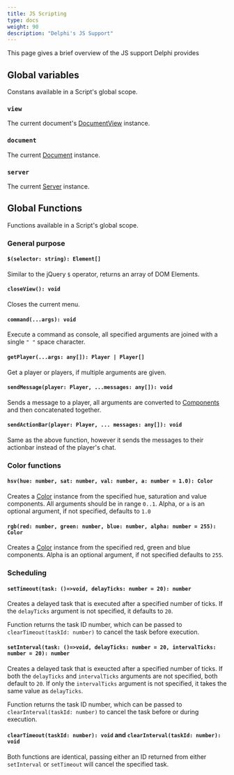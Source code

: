 ```yaml
---
title: JS Scripting
type: docs
weight: 90
description: "Delphi's JS Support"
---
```


This page gives a brief overview of the JS support Delphi provides

## Global variables
Constans available in a Script's global scope.

### `view`
The current document's [DocumentView](/menus/javadoc/0.4.3/com/juliewoolie/delphi/DocumentView.html) instance.

### `document`
The current [Document](/menus/javadoc/0.4.3/com/juliewoolie/dom/Document.html) instance.

### `server`
The current [Server](https://jd.papermc.io/paper/1.21.8/org/bukkit/Server.html) instance.

## Global Functions
Functions available in a Script's global scope.

### General purpose

#### `$(selector: string): Element[]`
Similar to the jQuery `$` operator, returns an array of DOM Elements.

#### `closeView(): void`
Closes the current menu.

#### `command(...args): void`
Execute a command as console, all specified arguments are joined with a single `" "` space character.

#### `getPlayer(...args: any[]): Player | Player[]`
Get a player or players, if multiple arguments are given.

#### `sendMessage(player: Player, ...messages: any[]): void`
Sends a message to a player, all arguments are converted to [Components](https://jd.advntr.dev/api/4.24.0/net/kyori/adventure/text/Component.html) 
and then concatenated together.

#### `sendActionBar(player: Player, ... messages: any[]): void`
Same as the above function, however it sends the messages to their 
actionbar instead of the player's chat.

### Color functions

#### `hsv(hue: number, sat: number, val: number, a: number = 1.0): Color`
Creates a [Color](/menus/javadoc/0.6.0/com/juliewoolie/dom/style/Color.html) instance 
from the specified hue, saturation and value components. All arguments should be in 
range `0..1`. Alpha, or `a` is an optional argument, if not specified, defaults to `1.0`

#### `rgb(red: number, green: number, blue: number, alpha: number = 255): Color`
Creates a [Color](/menus/javadoc/0.6.0/com/juliewoolie/dom/style/Color.html) instance 
from the specified red, green and blue components. Alpha is an optional argument, 
if not specified defaults to `255`.

### Scheduling

#### `setTimeout(task: ()=>void, delayTicks: number = 20): number`
Creates a delayed task that is executed after a specified number of ticks. If the `delayTicks` 
argument is not specified, it defaults to `20`.
  
Function returns the task ID number, which can be passed to `clearTimeout(taskId: number)` to 
cancel the task before execution.

#### `setInterval(task: ()=>void, delayTicks: number = 20, intervalTicks: number = 20): number`
Creates a delayed task that is exeucted after a specified number of ticks.
If both the `delayTicks` and `intervalTicks` arguments are not specified, both default to `20`.
If only the `intervalTicks` argument is not specified, it takes the same value as `delayTicks`.
  
Function returns the task ID number, which can be passed to `clearInterval(taskId: number)` to 
cancel the task before or during execution.

#### `clearTimeout(taskId: number): void` and `clearInterval(taskId: number): void`
Both functions are identical, passing either an ID returned from either `setInterval` or 
`setTimeout` will cancel the specified task.